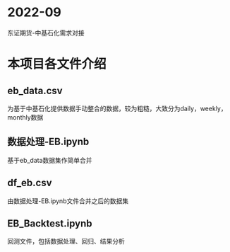 # 2022-09
东证期货-中基石化需求对接

# 本项目各文件介绍
## eb_data.csv
为基于中基石化提供数据手动整合的数据，较为粗糙，大致分为daily，weekly，monthly数据
## 数据处理-EB.ipynb
基于eb_data数据集作简单合并
## df_eb.csv
由数据处理-EB.ipynb文件合并之后的数据集
## EB_Backtest.ipynb
回测文件，包括数据处理、回归、结果分析
